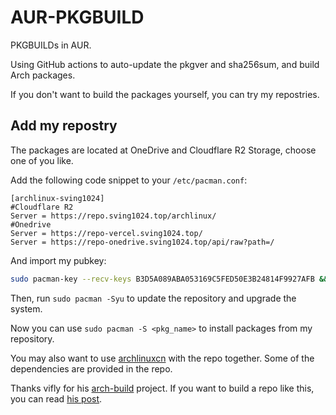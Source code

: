 # AUR-PKGBUILD
PKGBUILDs in AUR.

Using GitHub actions to auto-update the pkgver and sha256sum, and build Arch packages.

If you don't want to build the packages yourself, you can try my repostries.

## Add my repostry
The packages are located at OneDrive and Cloudflare R2 Storage, choose one of you like.

Add the following code snippet to your `/etc/pacman.conf`:

```
[archlinux-sving1024]
#Cloudflare R2
Server = https://repo.sving1024.top/archlinux/
#Onedrive
Server = https://repo-vercel.sving1024.top/
Server = https://repo-onedrive.sving1024.top/api/raw?path=/
```

And import my pubkey:

```Bash
sudo pacman-key --recv-keys B3D5A089ABA053169C5FED50E3B24814F9927AFB && sudo pacman-key --lsign-key sving1024@outlook.com 
```

Then, run `sudo pacman -Syu` to update the repository and upgrade the system.

Now you can use `sudo pacman -S <pkg_name>` to install packages from my repository.

You may also want to use [archlinuxcn](https://github.com/archlinuxcn/repo) with the repo together. Some of the dependencies are provided in the repo.

Thanks vifly for his [arch-build](https://github.com/vifly/arch-build) project. If you want to build a repo like this, you can read [his post](https://viflythink.com/Use_GitHubActions_to_build_AUR/).
